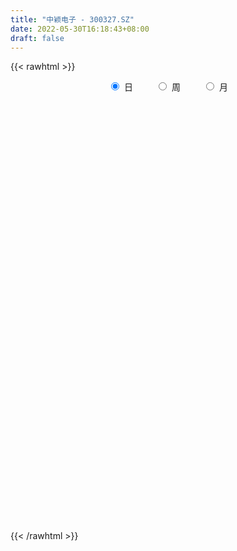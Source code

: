 ```yaml
---
title: "中颖电子 - 300327.SZ"
date: 2022-05-30T16:18:43+08:00
draft: false
---
```

{{< rawhtml >}}
    <div style="text-align: center">
        <label style="padding: 1rem;"><input style="margin-right: .5rem" type="radio" name="period" value="D" checked onclick="period_change(this)">日</label>
        <label style="padding: 1rem;"><input style="margin-right: .5rem" type="radio" name="period" value="W" onclick="period_change(this)">周</label>
        <label style="padding: 1rem;"><input style="margin-right: .5rem" type="radio" name="period" value="M" onclick="period_change(this)">月</label>
    </div>
    <div id="chart" style="height: 700px;"></div> 
    <script type="text/javascript">
        const D_v = [88889.67,63435.64,49118.46,47622.9,46997.55,54083.63,141661.82,88697.34,71105.32,67806.48,57604.75,43090.18,83612.94,64020.87,54733.63,49977.39,44870.2,64998.93,68666.01,76469.07,118903.01,87121.47,97756.0,81785.86,129335.81,78183.05,78241.02,91869.38,86402.18,172240.49,158235.69,125622.23,132207.89,154106.94,214512.96,180558.5,136496.19,145194.41,173355.98,117747.78,90523.28,105234.05,105241.32,135958.5,165675.54,184804.39,131048.22,143973.0,196671.74,134222.83,143452.91,123224.88,153946.26,141209.64,119912.58,97261.52,86068.03,111534.45,103583.61,113315.11,93939.66,77638.91,93670.31,94904.93,96125.17,70245.07,196922.13,127331.5,122928.19,81282.66,85699.67,64454.99,75803.7,60685.18,63800.88,44902.74,63993.05,55212.23,37849.35,40129.03,49134.01,181776.21,188841.69,128027.41,115749.54,128442.35,76342.49,54795.65,84570.17,63034.79,82339.67,77728.07,63060.74,69611.75,56343.7,49825.55,60239.41,134837.65,79196.85,85844.06,58631.35,50890.91,42399.75,40867.51,101254.48,87819.39,71773.93,56091.89,42889.92,77845.1,64573.26,82099.97,84880.11,80721.25,74976.59,76278.63,97929.71,83033.77,104401.91,71248.66,57657.08,61994.44,66581.94,51569.8,47499.75,102052.51,63430.63,96805.06,115925.14,98585.77,56917.09,53306.77,74473.56,72482.4,55038.93,44070.62,92262.93,63468.32,43196.19,57070.47,35521.72,33554.9,47988.3,31819.32,38421.01,33669.88,32486.24,41136.38,26731.81,27761.49,26060.38,29099.0,22875.1,33167.18,21594.67,31540.26,98110.31,38109.6,50746.32,39915.44,34036.41,44555.9,32908.71,34084.05,31207.33,43012.39,26676.56,45849.36,44468.03,32198.56,30979.83,24235.24,48016.82,40473.3,35338.69,47525.08,30511.6,34832.56,42167.94,34374.39,39827.17,19868.72,45309.34,22919.92,23516.87,33674.67,70069.86,61778.53,46309.84,30475.33,35476.51,32586.65,30532.95,47650.36,50468.98,121936.78,141234.68,114737.92,78499.41,48819.56,80629.23,125930.15,115091.05,57967.1,53916.76,44698.61,41079.13,48917.55,56489.47,45703.5,97334.79,71036.4,54495.15,46815.82,45532.75,42653.21,59739.87,38544.47,40143.23,54835.17,36387.03,23566.59,35696.79,32983.33,96869.69,68919.82,59177.07,61002.51,48889.82,75296.76,53553.66,51864.19,52926.44,39606.72,25658.88,61447.92,78462.74,48493.19,45771.5,36904.82,39156.61,28532.64,38304.17,39468.13,31706.75,48058.87,91803.19,70584.76,48154.8,28152.1]
const D_histogram = [0.0,-0.0299815385,-0.037330977,-0.0784559242,-0.0986385016,-0.088840476,0.2179124252,0.4624407375,0.6218099528,0.6632503848,0.6092287185,0.5642654967,0.6834571714,0.7143838452,0.6550272766,0.5971993283,0.5126053722,0.4531236747,0.4195401572,0.2726904978,0.4505293003,0.5591854368,0.6336610382,0.6548355638,0.7610807549,0.738067172,0.6889099591,0.6918348151,0.7002996424,1.3444041311,1.1871814392,0.8538073304,0.7351535806,0.4287272528,0.1471132767,0.0405105939,-0.3062391961,-0.635300029,-1.110074452,-1.3309488204,-1.3895586321,-1.4104240849,-1.3133407557,-0.9414851431,-0.5947208493,-0.1350015025,0.2638724793,0.4595089693,0.472423047,0.188452543,0.32253243,0.1218373601,-0.2580234393,-0.7245754155,-0.9206881958,-1.1097763355,-1.1722534673,-1.147511785,-1.1344313519,-0.9238198923,-0.7234174614,-0.7475924012,-0.6293973374,-0.7573044687,-0.8427704267,-0.7771712903,-0.1967202062,0.3024787547,0.7251685674,0.9197397477,0.9992397009,0.92805629,0.7059697156,0.4478344837,0.1955702376,-0.0683155958,-0.3650635302,-0.4439352519,-0.517669781,-0.5773956674,-0.5977290346,0.2265605936,0.3884367784,0.42697328,0.352024367,-0.0302446334,-0.3355007392,-0.483822515,-0.5657461961,-0.623443172,-0.6634243244,-0.728260537,-0.7946822726,-0.6391863708,-0.5382770652,-0.5037243428,-0.5643945235,-0.1691022874,0.0787416193,0.3569275384,0.4211165338,0.4623616718,0.4324032528,0.3775460582,0.3193088206,0.2127767358,0.1933930915,0.0288202777,-0.128848074,-0.2168322153,-0.1724320254,-0.1599476903,-0.1990281462,-0.052222423,0.0899209414,0.0906594807,0.2960841219,0.4811505343,0.7454051157,0.8956847362,0.9537587038,0.9003203876,0.7075382147,0.4461221754,0.3394460415,0.6115450164,0.6784550079,0.8918621954,1.184509272,1.0805650723,0.9990654322,0.8391787384,0.7438430997,0.4599727983,0.253645544,-0.0355165382,-0.5215409184,-0.7245727751,-0.8477020689,-0.8651381875,-0.8491799082,-0.7352487538,-0.8226683167,-0.8562488572,-0.954480492,-1.0903764978,-1.0839174436,-0.8942036869,-0.7704823395,-0.6513718665,-0.6630788511,-0.5817088245,-0.4985464872,-0.3428173165,-0.2293971473,-0.2379011768,-0.5413696754,-0.6252007581,-0.7187102341,-0.7932388096,-0.8418593653,-0.7453292942,-0.6983911089,-0.5162026803,-0.3003739424,-0.0849385993,-0.0231631032,-0.0985366241,-0.205280748,-0.1514015563,-0.2150298472,-0.1876634423,-0.2982758921,-0.373382525,-0.360819791,-0.3863175634,-0.2866731658,-0.2012305944,-0.2403907598,-0.1648721287,-0.0478615029,0.0629654548,0.2277810297,0.2781540529,0.2445876226,0.1940732504,0.4931590453,0.6824964952,0.7685905201,0.8130647273,0.7915299971,0.6532803061,0.4872012098,0.4261466867,0.2378667847,0.4137705676,0.6654600047,0.7023271919,0.7292880743,0.5555113563,0.4009677164,0.6453816434,0.7267105083,0.7739295918,0.7629830724,0.7329214441,0.5657016189,0.323819344,0.1779081217,0.1670398383,-0.1119088123,-0.0889870885,-0.1784388338,-0.1755985564,-0.2895204934,-0.3149179493,-0.226621293,-0.3289988725,-0.2990727064,-0.4966239172,-0.5693568416,-0.6168196968,-0.4709657785,-0.4313262457,-0.1019758046,0.0760297144,0.1305252386,0.0533987208,-0.0231706466,0.0310348746,-0.0769354845,0.0900614195,0.336203639,0.4134284499,0.4659424086,0.4532045205,0.433026197,0.4299531853,0.4680532489,0.3687134061,0.3452257083,0.252300589,0.1897109368,0.1834451695,0.1479366349,0.0311676984,0.1834994054,0.3027269488,0.24110297,0.2379224782]
const D_fast = [0.0,-0.0374769231,-0.0541591059,-0.1148980342,-0.1597402369,-0.1721523303,0.1890786772,0.5492171739,0.8640388773,1.0712919056,1.1695774189,1.2656805712,1.5557365388,1.7652591739,1.8696594245,1.9611313083,2.0046886952,2.0584879164,2.1297894382,2.0511124033,2.3415835308,2.5900360265,2.8229268874,3.007810304,3.3043256838,3.4658288939,3.5888991708,3.7647827305,3.9483224684,4.9285279899,5.0681006579,4.9481783817,5.013313027,4.8140685124,4.5692328555,4.4727578211,4.0494482321,3.5615623919,2.809269356,2.2556577824,1.8496583128,1.4761868387,1.2449349791,1.3814193058,1.5795033874,2.0054723585,2.4703144601,2.7808281925,2.9118480319,2.6749906636,2.8897036581,2.7194679283,2.275101269,1.6274054389,1.2011206097,0.7345883862,0.3790478876,0.1169116235,-0.1536157813,-0.1739592947,-0.1544112292,-0.3654842693,-0.4046385398,-0.7218717883,-1.018030353,-1.1467240392,-0.6154530066,-0.040634357,0.5633475976,0.9878537147,1.3171635932,1.4779942548,1.4324001093,1.2862234983,1.0828518116,0.8018870792,0.4138732623,0.2240177275,0.0208657533,-0.1832090499,-0.3529746758,0.5279551007,0.7869404801,0.9322203018,0.9452774806,0.5554473217,0.1663160312,-0.1029613734,-0.3263216035,-0.5398793724,-0.7457166059,-0.9926179528,-1.2577102565,-1.2620109474,-1.2956709081,-1.3870492715,-1.588818083,-1.2358014187,-0.9682721072,-0.6008543035,-0.4313861746,-0.2745506187,-0.1964082245,-0.1568789045,-0.135288937,-0.1886268378,-0.1596622092,-0.3170299537,-0.5069103238,-0.6491025189,-0.6478103354,-0.6753129228,-0.7641504153,-0.6304002978,-0.4657766981,-0.4423732887,-0.162927617,0.1424264291,0.5930322893,0.9672330939,1.2637467375,1.4353885182,1.4194908989,1.2696054035,1.2477907799,1.672776009,1.9092997525,2.3456724888,2.9344468834,3.1006439518,3.2689106698,3.3188186605,3.4094437968,3.240566695,3.0976508267,2.7996096099,2.1832000001,1.7990249496,1.4639701386,1.2302494731,1.0339127754,0.9640317413,0.6709450993,0.4233023444,0.0864505867,-0.3220395436,-0.5865598503,-0.6203970153,-0.6892962527,-0.7330287464,-0.9105054438,-0.9745626232,-1.0160369078,-0.9460120662,-0.8899411839,-0.9579205076,-1.3967314249,-1.6368626972,-1.9100497317,-2.1828880096,-2.4419734067,-2.5317756591,-2.659435251,-2.6062974925,-2.4655622402,-2.2713615469,-2.2153768266,-2.3153845035,-2.4734488145,-2.4574200118,-2.5748057645,-2.5943552202,-2.7795366431,-2.9479889072,-3.0256311209,-3.1477082842,-3.119732178,-3.0845972552,-3.1838551105,-3.1495545116,-3.0445092616,-2.9179409402,-2.6961801079,-2.5762685714,-2.5486880961,-2.5506841557,-2.1283085994,-1.7683470257,-1.4901053709,-1.2423649817,-1.0660172127,-1.0409468271,-1.085225621,-1.0397434724,-1.1685566782,-0.8892102534,-0.4711558151,-0.25870683,-0.049423929,-0.084322808,-0.1386245188,0.2671348192,0.530141311,0.7708427926,0.9506420412,1.1038107739,1.0780163535,0.9170889146,0.8156547227,0.8465463989,0.5396205452,0.5402954969,0.4062340432,0.3651746815,0.1788726211,0.0747456779,0.1063870109,-0.0782402867,-0.1230822972,-0.4447894873,-0.6598616221,-0.8615294015,-0.8334169278,-0.9016089564,-0.5977524665,-0.4007395189,-0.3136126851,-0.3773895226,-0.4597515518,-0.3977873119,-0.524991542,-0.3354792831,-0.005286154,0.1752957694,0.3442953303,0.4448585723,0.532936798,0.6373520826,0.7924654585,0.7853039672,0.8481226965,0.8182727244,0.8031108064,0.8427063315,0.8441819557,0.7352049438,0.933411502,1.1283207827,1.1269725464,1.1832726741]
const D_slow = [0.0,-0.0074953846,-0.0168281289,-0.0364421099,-0.0611017353,-0.0833118543,-0.028833748,0.0867764364,0.2422289245,0.4080415208,0.5603487004,0.7014150746,0.8722793674,1.0508753287,1.2146321479,1.3639319799,1.492083323,1.6053642417,1.710249281,1.7784219054,1.8910542305,2.0308505897,2.1892658492,2.3529747402,2.5432449289,2.7277617219,2.8999892117,3.0729479154,3.248022826,3.5841238588,3.8809192186,4.0943710512,4.2781594464,4.3853412596,4.4221195788,4.4322472272,4.3556874282,4.196862421,3.919343808,3.5866066029,3.2392169448,2.8866109236,2.5582757347,2.3229044489,2.1742242366,2.140473861,2.2064419808,2.3213192231,2.4394249849,2.4865381206,2.5671712281,2.5976305682,2.5331247083,2.3519808545,2.1218088055,1.8443647216,1.5513013548,1.2644234086,0.9808155706,0.7498605975,0.5690062322,0.3821081319,0.2247587975,0.0354326804,-0.1752599263,-0.3695527489,-0.4187328004,-0.3431131117,-0.1618209699,0.068113967,0.3179238923,0.5499379648,0.7264303937,0.8383890146,0.887281574,0.870202675,0.7789367925,0.6679529795,0.5385355343,0.3941866174,0.2447543588,0.3013945072,0.3985037017,0.5052470218,0.5932531135,0.5856919552,0.5018167704,0.3808611416,0.2394245926,0.0835637996,-0.0822922815,-0.2643574158,-0.4630279839,-0.6228245766,-0.7573938429,-0.8833249286,-1.0244235595,-1.0666991313,-1.0470137265,-0.9577818419,-0.8525027084,-0.7369122905,-0.6288114773,-0.5344249627,-0.4545977576,-0.4014035736,-0.3530553007,-0.3458502313,-0.3780622498,-0.4322703036,-0.47537831,-0.5153652326,-0.5651222691,-0.5781778748,-0.5556976395,-0.5330327693,-0.4590117389,-0.3387241053,-0.1523728264,0.0715483577,0.3099880337,0.5350681306,0.7119526842,0.8234832281,0.9083447385,1.0612309926,1.2308447445,1.4538102934,1.7499376114,2.0200788795,2.2698452375,2.4796399221,2.6656006971,2.7805938966,2.8440052827,2.8351261481,2.7047409185,2.5235977247,2.3116722075,2.0953876606,1.8830926836,1.6992804951,1.493613416,1.2795512016,1.0409310787,0.7683369542,0.4973575933,0.2738066716,0.0811860867,-0.0816568799,-0.2474265927,-0.3928537988,-0.5174904206,-0.6031947497,-0.6605440365,-0.7200193307,-0.8553617496,-1.0116619391,-1.1913394976,-1.3896492,-1.6001140414,-1.7864463649,-1.9610441421,-2.0900948122,-2.1651882978,-2.1864229476,-2.1922137234,-2.2168478794,-2.2681680665,-2.3060184555,-2.3597759173,-2.4066917779,-2.4812607509,-2.5746063822,-2.6648113299,-2.7613907208,-2.8330590122,-2.8833666608,-2.9434643508,-2.9846823829,-2.9966477587,-2.980906395,-2.9239611376,-2.8544226243,-2.7932757187,-2.7447574061,-2.6214676447,-2.4508435209,-2.2586958909,-2.0554297091,-1.8575472098,-1.6942271333,-1.5724268308,-1.4658901591,-1.406423463,-1.3029808211,-1.1366158199,-0.9610340219,-0.7787120033,-0.6398341642,-0.5395922352,-0.3782468243,-0.1965691972,-0.0030867993,0.1876589688,0.3708893298,0.5123147346,0.5932695706,0.637746601,0.6795065606,0.6515293575,0.6292825854,0.584672877,0.5407732379,0.4683931145,0.3896636272,0.3330083039,0.2507585858,0.1759904092,0.0518344299,-0.0905047805,-0.2447097047,-0.3624511493,-0.4702827108,-0.4957766619,-0.4767692333,-0.4441379237,-0.4307882434,-0.4365809051,-0.4288221865,-0.4480560576,-0.4255407027,-0.341489793,-0.2381326805,-0.1216470783,-0.0083459482,0.0999106011,0.2073988974,0.3244122096,0.4165905611,0.5028969882,0.5659721354,0.6133998696,0.659261162,0.6962453207,0.7040372454,0.7499120967,0.8255938339,0.8858695764,0.9453501959]
const D_data = [['2021-05-19', 42.7326, 47.024, 42.6242, 47.5028],['2021-05-20', 46.7981, 46.5542, 45.7591, 47.1956],['2021-05-21', 46.5813, 46.7078, 46.0573, 47.3221],['2021-05-24', 46.6807, 46.1025, 44.7202, 46.6807],['2021-05-25', 46.2922, 46.1205, 45.4429, 46.8975],['2021-05-26', 45.985, 46.3825, 45.714, 47.6564],['2021-05-27', 46.3735, 51.0081, 46.0302, 51.9296],['2021-05-28', 51.4598, 52.0019, 50.2131, 52.9144],['2021-05-31', 53.3029, 52.4898, 51.496, 54.0708],['2021-06-01', 51.9477, 52.1193, 51.496, 53.6191],['2021-06-02', 52.4717, 51.4689, 50.9358, 52.6975],['2021-06-03', 51.6767, 51.8754, 51.0443, 52.8331],['2021-06-04', 52.3813, 54.7484, 52.1284, 54.9832],['2021-06-07', 55.5524, 54.7484, 53.5739, 56.4468],['2021-06-08', 54.4231, 54.2515, 53.3661, 54.9832],['2021-06-09', 53.9262, 54.6399, 53.6823, 55.3717],['2021-06-10', 54.2244, 54.5677, 53.9804, 55.2001],['2021-06-11', 54.92, 55.1007, 54.0979, 56.4197],['2021-06-15', 56.0945, 55.7602, 55.182, 57.6394],['2021-06-16', 56.0222, 54.3779, 53.5739, 57.3683],['2021-06-17', 54.92, 59.0849, 54.7303, 60.8917],['2021-06-18', 59.5727, 59.6811, 57.82, 60.0335],['2021-06-21', 58.9493, 60.5304, 58.0911, 61.5241],['2021-06-22', 60.5304, 60.964, 58.4886, 62.4908],['2021-06-23', 60.7833, 63.2949, 60.6207, 66.4027],['2021-06-24', 62.7167, 62.8793, 61.5241, 64.4151],['2021-06-25', 62.536, 63.331, 60.431, 63.6472],['2021-06-28', 63.3491, 64.8398, 63.3491, 67.5681],['2021-06-29', 64.3067, 65.951, 62.4095, 65.951],['2021-06-30', 69.8177, 77.0, 67.7217, 78.5991],['2021-07-01', 75.3648, 69.8267, 69.2937, 76.3315],['2021-07-02', 68.851, 67.6766, 67.0622, 70.7392],['2021-07-05', 69.4744, 70.3778, 67.7308, 70.6308],['2021-07-06', 70.3778, 67.9566, 65.7613, 74.1361],['2021-07-07', 62.8793, 67.532, 59.6269, 68.1283],['2021-07-08', 67.0, 69.38, 64.18, 69.77],['2021-07-09', 67.4, 65.66, 64.86, 67.93],['2021-07-12', 65.56, 64.28, 62.77, 66.34],['2021-07-13', 63.99, 60.15, 59.66, 64.17],['2021-07-14', 60.33, 61.0, 59.73, 62.64],['2021-07-15', 61.0, 61.67, 60.24, 62.33],['2021-07-16', 61.8, 61.24, 60.23, 62.79],['2021-07-19', 60.3, 62.22, 60.05, 64.39],['2021-07-20', 62.0, 66.38, 61.38, 66.48],['2021-07-21', 66.45, 67.72, 65.0, 69.69],['2021-07-22', 67.2, 71.34, 66.7, 75.04],['2021-07-23', 71.3, 73.27, 69.82, 74.44],['2021-07-26', 72.91, 72.95, 68.73, 75.97],['2021-07-27', 72.8, 71.94, 70.0, 77.87],['2021-07-28', 70.03, 68.1, 63.2, 71.2],['2021-07-29', 70.05, 73.5, 69.0, 75.09],['2021-07-30', 72.99, 69.67, 68.6, 73.39],['2021-08-02', 68.0, 66.16, 65.0, 71.25],['2021-08-03', 66.22, 62.73, 62.29, 67.23],['2021-08-04', 63.17, 63.98, 63.01, 64.65],['2021-08-05', 63.98, 62.49, 61.8, 64.0],['2021-08-06', 63.63, 62.72, 62.06, 64.08],['2021-08-09', 61.63, 62.98, 59.62, 63.82],['2021-08-10', 63.0, 62.18, 60.81, 63.61],['2021-08-11', 62.37, 64.56, 61.3, 64.58],['2021-08-12', 64.7, 64.98, 63.67, 66.56],['2021-08-13', 64.11, 62.12, 62.0, 64.6],['2021-08-16', 61.0, 63.65, 59.83, 65.0],['2021-08-17', 63.2, 60.0, 59.66, 63.8],['2021-08-18', 60.88, 59.3, 57.88, 61.28],['2021-08-19', 58.99, 60.45, 58.7, 61.2],['2021-08-20', 60.45, 68.21, 60.11, 68.73],['2021-08-23', 69.36, 70.11, 67.6, 71.19],['2021-08-24', 69.62, 72.03, 68.54, 73.5],['2021-08-25', 71.56, 71.5, 70.39, 73.73],['2021-08-26', 71.45, 71.6, 71.04, 74.96],['2021-08-27', 70.87, 70.57, 69.9, 73.6],['2021-08-30', 70.18, 68.63, 68.3, 73.33],['2021-08-31', 68.99, 67.45, 66.69, 69.49],['2021-09-01', 67.5, 66.52, 64.44, 67.73],['2021-09-02', 66.29, 65.15, 64.46, 66.53],['2021-09-03', 64.33, 63.16, 62.41, 65.28],['2021-09-06', 64.11, 64.65, 61.68, 64.85],['2021-09-07', 64.05, 64.0, 63.05, 64.87],['2021-09-08', 63.77, 63.44, 62.9, 65.0],['2021-09-09', 63.65, 63.29, 61.6, 64.21],['2021-09-10', 63.25, 75.95, 62.9, 75.95],['2021-09-13', 75.8, 70.62, 68.44, 75.8],['2021-09-14', 69.5, 70.01, 68.62, 72.88],['2021-09-15', 70.03, 68.88, 68.5, 73.73],['2021-09-16', 68.35, 64.0, 64.0, 68.89],['2021-09-17', 64.01, 63.03, 61.68, 65.53],['2021-09-22', 61.61, 63.5, 61.31, 64.23],['2021-09-23', 63.76, 63.33, 62.2, 65.9],['2021-09-24', 62.8, 62.8, 62.2, 64.59],['2021-09-27', 64.0, 62.24, 61.93, 65.79],['2021-09-28', 62.69, 61.06, 60.6, 64.43],['2021-09-29', 59.72, 60.02, 59.0, 61.08],['2021-09-30', 60.04, 62.39, 60.03, 63.69],['2021-10-08', 64.0, 61.83, 61.61, 64.83],['2021-10-11', 61.88, 60.83, 60.22, 63.18],['2021-10-12', 60.66, 59.0, 57.98, 61.27],['2021-10-13', 62.0, 65.18, 61.09, 66.64],['2021-10-14', 65.3, 64.89, 64.18, 66.66],['2021-10-15', 64.95, 66.73, 64.19, 68.5],['2021-10-18', 65.61, 65.16, 64.4, 66.44],['2021-10-19', 65.16, 65.4, 63.57, 65.84],['2021-10-20', 65.66, 64.8, 64.4, 66.08],['2021-10-21', 64.8, 64.5, 63.71, 64.96],['2021-10-22', 65.9, 64.36, 64.35, 68.38],['2021-10-25', 64.85, 63.46, 60.88, 64.97],['2021-10-26', 63.48, 64.32, 63.25, 66.64],['2021-10-27', 64.06, 62.04, 61.9, 64.11],['2021-10-28', 62.06, 61.16, 61.02, 63.7],['2021-10-29', 61.14, 61.17, 60.43, 62.78],['2021-11-01', 61.12, 62.49, 60.81, 63.1],['2021-11-02', 62.3, 62.04, 61.61, 64.29],['2021-11-03', 62.33, 61.1, 60.8, 64.9],['2021-11-04', 61.1, 63.54, 61.02, 64.15],['2021-11-05', 64.66, 64.2, 63.0, 64.9],['2021-11-08', 64.53, 62.81, 61.43, 64.77],['2021-11-09', 62.61, 66.02, 61.7, 66.29],['2021-11-10', 65.77, 67.08, 65.11, 67.77],['2021-11-11', 67.45, 69.75, 66.31, 71.88],['2021-11-12', 69.59, 70.1, 68.3, 70.35],['2021-11-15', 70.54, 70.28, 69.0, 71.3],['2021-11-16', 69.5, 69.7, 69.5, 72.08],['2021-11-17', 69.69, 68.02, 67.0, 69.79],['2021-11-18', 67.96, 66.5, 65.78, 67.99],['2021-11-19', 67.2, 67.88, 66.01, 67.99],['2021-11-22', 67.92, 73.6, 67.92, 73.84],['2021-11-23', 73.5, 72.63, 72.33, 74.4],['2021-11-24', 72.78, 76.05, 72.1, 78.77],['2021-11-25', 75.88, 79.48, 75.4, 82.28],['2021-11-26', 78.97, 76.2, 74.68, 78.97],['2021-11-29', 74.49, 77.12, 74.08, 77.36],['2021-11-30', 77.12, 76.56, 75.88, 78.74],['2021-12-01', 76.58, 77.68, 76.06, 80.58],['2021-12-02', 76.0, 75.16, 74.02, 77.6],['2021-12-03', 75.2, 75.49, 73.97, 76.5],['2021-12-06', 75.03, 73.6, 73.08, 77.22],['2021-12-07', 73.61, 69.2, 68.57, 74.36],['2021-12-08', 70.29, 70.75, 69.33, 71.34],['2021-12-09', 70.1, 70.58, 69.68, 71.6],['2021-12-10', 70.25, 71.15, 69.53, 72.39],['2021-12-13', 71.59, 71.16, 69.92, 71.85],['2021-12-14', 70.57, 72.36, 70.4, 72.77],['2021-12-15', 71.55, 69.51, 69.5, 72.47],['2021-12-16', 70.0, 69.38, 69.09, 70.95],['2021-12-17', 68.94, 67.65, 67.38, 69.56],['2021-12-20', 68.48, 65.85, 65.5, 68.48],['2021-12-21', 66.18, 66.5, 64.79, 66.66],['2021-12-22', 66.99, 68.59, 66.1, 69.0],['2021-12-23', 68.29, 67.97, 66.8, 68.59],['2021-12-24', 69.03, 68.0, 67.03, 69.28],['2021-12-27', 67.82, 66.1, 65.98, 68.16],['2021-12-28', 66.16, 66.91, 65.58, 67.6],['2021-12-29', 66.67, 66.88, 66.0, 67.36],['2021-12-30', 66.9, 68.02, 66.36, 68.95],['2021-12-31', 68.2, 67.9, 67.31, 68.5],['2022-01-04', 67.99, 66.37, 66.1, 68.6],['2022-01-05', 66.0, 61.4, 60.46, 66.47],['2022-01-06', 61.45, 62.5, 61.0, 62.86],['2022-01-07', 62.0, 61.2, 60.28, 63.9],['2022-01-10', 61.06, 60.19, 59.54, 61.9],['2022-01-11', 60.18, 59.31, 59.2, 60.62],['2022-01-12', 60.51, 60.38, 58.68, 60.87],['2022-01-13', 60.3, 59.3, 59.03, 60.5],['2022-01-14', 59.1, 60.84, 59.1, 61.33],['2022-01-17', 61.1, 61.71, 60.37, 61.97],['2022-01-18', 61.48, 62.41, 60.4, 63.53],['2022-01-19', 61.6, 60.88, 60.37, 61.84],['2022-01-20', 60.43, 58.76, 58.67, 61.24],['2022-01-21', 58.01, 57.43, 57.2, 59.77],['2022-01-24', 57.43, 58.83, 57.02, 59.28],['2022-01-25', 58.9, 56.85, 56.61, 59.48],['2022-01-26', 57.56, 57.39, 56.56, 58.5],['2022-01-27', 57.41, 54.89, 54.71, 58.07],['2022-01-28', 54.9, 54.2, 53.88, 56.1],['2022-02-07', 54.7, 54.46, 53.92, 55.22],['2022-02-08', 54.24, 53.26, 52.54, 54.24],['2022-02-09', 53.49, 54.36, 52.65, 54.6],['2022-02-10', 54.47, 54.08, 53.84, 55.64],['2022-02-11', 53.5, 52.05, 51.71, 54.11],['2022-02-14', 52.05, 53.0, 50.47, 53.35],['2022-02-15', 52.8, 53.53, 52.2, 53.84],['2022-02-16', 53.57, 53.65, 53.03, 54.08],['2022-02-17', 54.45, 54.77, 53.39, 55.75],['2022-02-18', 54.5, 53.71, 53.46, 54.96],['2022-02-21', 53.55, 52.51, 52.23, 53.95],['2022-02-22', 52.0, 51.85, 50.6, 52.78],['2022-02-23', 52.12, 56.8, 52.12, 57.59],['2022-02-24', 56.32, 56.86, 55.3, 57.48],['2022-02-25', 58.0, 56.56, 56.38, 58.87],['2022-02-28', 56.58, 56.72, 56.13, 57.44],['2022-03-01', 56.86, 56.32, 55.79, 57.5],['2022-03-02', 56.24, 54.75, 54.61, 56.24],['2022-03-03', 55.51, 53.8, 53.57, 55.75],['2022-03-04', 53.5, 54.65, 53.21, 56.5],['2022-03-07', 54.01, 52.44, 51.83, 54.43],['2022-03-08', 53.02, 57.04, 52.81, 59.49],['2022-03-09', 58.11, 59.41, 57.05, 61.19],['2022-03-10', 61.0, 57.9, 57.81, 61.68],['2022-03-11', 56.31, 58.4, 56.28, 58.83],['2022-03-14', 57.0, 55.9, 55.73, 57.64],['2022-03-15', 55.0, 55.55, 53.6, 57.82],['2022-03-16', 56.87, 61.15, 56.55, 61.31],['2022-03-17', 62.26, 60.5, 60.39, 63.25],['2022-03-18', 60.98, 61.01, 60.2, 62.32],['2022-03-21', 61.03, 61.01, 59.66, 61.5],['2022-03-22', 60.9, 61.3, 60.35, 62.41],['2022-03-23', 61.31, 59.63, 59.42, 61.4],['2022-03-24', 59.88, 58.02, 57.09, 59.88],['2022-03-25', 58.79, 58.46, 58.45, 60.73],['2022-03-28', 57.89, 59.96, 57.39, 60.26],['2022-03-29', 61.22, 55.93, 55.0, 62.16],['2022-03-30', 56.1, 59.03, 56.1, 59.77],['2022-03-31', 58.52, 57.42, 56.86, 60.06],['2022-04-01', 57.81, 58.28, 56.58, 59.37],['2022-04-06', 58.06, 56.4, 55.2, 58.23],['2022-04-07', 55.73, 56.95, 55.09, 57.49],['2022-04-08', 57.01, 58.38, 54.2, 58.93],['2022-04-11', 57.8, 55.77, 55.05, 57.94],['2022-04-12', 55.36, 57.01, 54.3, 57.59],['2022-04-13', 56.6, 53.4, 52.8, 56.7],['2022-04-14', 53.65, 53.8, 52.59, 55.51],['2022-04-15', 53.0, 53.29, 52.28, 54.2],['2022-04-18', 53.3, 55.5, 53.0, 55.6],['2022-04-19', 55.16, 54.25, 53.65, 55.7],['2022-04-20', 55.0, 58.6, 55.0, 59.89],['2022-04-21', 58.07, 58.0, 57.78, 60.19],['2022-04-22', 57.42, 57.1, 56.78, 59.49],['2022-04-25', 55.0, 55.4, 54.32, 58.0],['2022-04-26', 55.92, 54.94, 53.79, 57.07],['2022-04-27', 53.88, 56.46, 52.3, 56.88],['2022-04-28', 55.61, 54.2, 53.55, 56.0],['2022-04-29', 54.55, 57.75, 54.0, 58.19],['2022-05-05', 57.9, 59.98, 57.51, 60.59],['2022-05-06', 58.16, 59.0, 57.78, 60.66],['2022-05-09', 58.8, 59.37, 58.24, 59.98],['2022-05-10', 59.88, 59.02, 58.36, 62.36],['2022-05-11', 59.24, 59.2, 58.7, 61.56],['2022-05-12', 58.52, 59.72, 57.2, 60.25],['2022-05-13', 60.04, 60.73, 59.0, 61.2],['2022-05-16', 61.01, 59.23, 58.9, 61.48],['2022-05-17', 59.0, 60.2, 58.8, 61.47],['2022-05-18', 60.39, 59.33, 59.12, 60.42],['2022-05-19', 58.61, 59.55, 58.2, 59.66],['2022-05-20', 59.5, 60.31, 58.73, 60.35],['2022-05-23', 60.39, 60.06, 59.2, 60.86],['2022-05-24', 60.21, 58.8, 58.67, 61.6],['2022-05-25', 58.6, 62.46, 58.59, 64.26],['2022-05-26', 61.88, 63.09, 60.67, 64.69],['2022-05-27', 63.09, 61.32, 60.82, 63.47],['2022-05-30', 61.8, 62.2, 61.0, 62.41]]
const W_v = [266757.45,243641.93,212350.56,170390.12,299115.12,168719.66,326965.36,385961.44,199465.99,688465.3,375959.84,286976.67,219242.71,196698.68,368390.71,543114.45,488587.97,381804.76,327768.95,322949.43,273188.06,287673.78,223947.4,199995.35,240120.94,155994.44,161514.62,153926.66,133343.71,66685.78,43649.41,214135.47,236225.63,201087.09,156091.88,320073.8,361033.89,270593.47,574731.89,441511.72,185587.95,242374.91,184596.62,203827.35,141575.09,113182.94,130004.48,146178.22,156053.2,221376.0,225223.64,155874.5,204317.56,151531.48,172562.58,129126.83,106457.09,143150.16,196134.43,83959.9,116754.43,68819.99,124658.78,114870.08,123213.74,143033.43,109216.9,211087.96,172040.18,220350.36,115426.86,97897.34,66134.52,64731.09,39917.97,83543.7,82134.69,173482.71,137088.86,435922.01,330347.15,318384.84,553210.37,406137.63,253523.99,252184.46,286327.49,207372.71,133303.13,141980.07,37765.73,173218.16,139549.22,231644.84,176193.39,98667.61,122315.35,346806.14,216908.33,227098.53,288611.78,353501.76,374447.45,198281.35,221227.74,261779.93,307156.04,371867.24,534048.5000000001,366816.11,331471.97,357853.13,36099.18,150453.6,324934.47,310315.96,344659.29,294119.61,331996.62,300139.21,259451.84,322694.42,485712.85,532688.78,388839.46,558191.76,526153.5,678855.3200000001,588456.9,541580.0800000001,713082.7799999999,732520.21,756506.21,493848.28,451570.85,411602.41,393154.68,506257.9299999999,328321.54,339920.32,326049.64,346109.35,276653.03,338035.41,403270.1200000001,244495.68,341500.23,369758.68,386890.3700000001,268021.97,435536.17,816499.38,707540.67,370243.42,1039377.6200000001,887940.2800000001,580312.04,509611.27,836422.9,442628.0800000001,412637.64,358112.42,475573.2,194507.84,79798.16,457431.02,285607.79,306442.54,401421.0,750188.3,331137.58,377416.41,590910.78,471726.3,259688.93,346479.63,320889.52,395513.16,501793.21,556831.2400000001,495749.97,702673.0900000001,366987.78,251759.17,562641.67,421725.8699999999,406198.02,242069.3,261622.49,424187.13,244412.77,380719.4,317185.25,289717.4,137588.9,295224.66,304534.1900000001,379063.24,323219.67,278601.02,351159.5600000001,465301.74,634369.97,817882.48,632055.5000000001,722727.97,741545.36,598398.03,500011.74,551867.61,481697.01,309185.55,364100.83,637403.48,202400.61,292740.23,56343.7,409943.52,294044.0,336420.23,387251.1800000001,432892.6800000001,285303.01,476799.11,312218.75,300068.53,187305.25,161785.8,132796.33,218506.49,185500.51,191213.67,175903.75,190375.87,162299.54,235349.77,176721.8,506877.77,428437.09,245101.52,315385.66,147925.83,193476.49,293646.7,290606.94,92533.16,259834.23,182366.37,290308.37,28152.1]
const W_histogram = [0.0,0.0433385755,0.0142887349,0.0355779102,0.1210001917,0.1561781236,0.2721910031,0.3019796624,0.2931905908,0.390617091,0.4600409829,0.4170001277,0.3060124557,0.2300673577,0.2141450011,0.2901673124,0.1439585199,0.0878622976,-0.043323366,-0.1235492637,-0.1718784538,-0.1573275425,-0.1853405413,-0.1701686644,-0.2733497075,-0.373000128,-0.4355180561,-0.5755551505,-0.7126734127,-0.7122612538,-0.6607155395,-0.5292853994,-0.344821392,-0.2398193498,-0.2501432748,-0.0749716953,0.0533715973,0.1170898272,0.2536921566,0.306703333,0.2881887489,0.2844882103,0.214217841,0.127665072,-0.0101574662,-0.0896550146,-0.1039093246,-0.1703280814,-0.133374219,-0.1062115688,-0.0217267824,0.0287408282,0.0602559165,-0.0239355402,-0.0399819504,-0.0594687316,-0.0633430623,-0.0884698681,-0.1046322164,-0.139942617,-0.1315224934,-0.1253885151,-0.2698523327,-0.3186076003,-0.3424087255,-0.2834469475,-0.2637049429,-0.1396971807,-0.0507084453,0.0016219088,0.0471632601,0.03100754,0.0125103484,-0.0152882211,-0.0206467306,0.0040868601,0.043612401,0.1470228112,0.2168488952,0.3639678827,0.4577212722,0.4802167958,0.5665884973,0.6091411931,0.6266151886,0.5627700738,0.5400602575,0.4364279857,0.3530045775,0.1990179132,0.0716718869,-0.0430832285,-0.1521418165,-0.1966255114,-0.1710705827,-0.2041451042,-0.2140580068,-0.0907089152,-0.0588526368,0.0146730082,0.0680152071,0.1823111758,0.2704710037,0.2899393541,0.2589856699,0.294699768,0.3779396009,0.4459076875,0.563350637,0.5729751222,0.5654581466,0.4133639187,0.2547549533,0.1261788049,-0.0852342727,-0.2596951464,-0.3350532249,-0.37254838,-0.3674533564,-0.378553052,-0.4293931503,-0.3426940928,-0.19217399,-0.0970389604,-0.1013919352,0.0703013788,0.1745510046,0.3563607292,0.5148821182,0.6131195953,0.7197831526,0.941914122,0.692429392,0.5235185699,0.3393235427,0.1839084714,-0.1991917826,-0.2994515298,-0.3437400746,-0.317773446,-0.3285833106,-0.2049155123,-0.0696969141,0.0849645083,0.0319491203,-0.016106081,-0.0092866906,-0.1593325916,-0.2034410951,-0.1264840236,-0.0552233521,0.1235885852,-0.0613083436,-0.2711880656,0.0718433317,0.1753756801,0.2284837365,0.1492388599,0.2860467166,0.2022083608,-0.0644175384,-0.1662738905,-0.2191005093,-0.2419672663,-0.1814579214,-0.2127024889,-0.2468694456,-0.2620646591,-0.1723008208,-0.0983212063,-0.0667216978,0.02906517,0.1893966774,0.0244594773,-0.0855366366,-0.2508365774,-0.4162017426,-0.5154863064,-0.4141810203,-0.2209300518,-0.0430919142,0.016695138,0.4830429974,0.6932130293,0.7123430013,0.7399836312,0.4913546606,0.1224051693,-0.0912967095,0.0798828551,0.2288871128,0.4127381069,0.6309091957,0.7804653142,0.7344062238,0.6033793168,0.7082591675,1.0513189901,1.3607035929,1.4768691989,1.7323006686,1.9983005441,2.2968237562,2.1888272189,1.6733251819,1.9754167843,1.7721516395,1.044965905,0.4303776491,0.3445402967,0.3557883398,-0.1970115022,0.2151988882,-0.4305923715,-0.8948375626,-1.2304043586,-1.4744953728,-1.2966503672,-1.3246660551,-1.5295539113,-1.4341292243,-0.9690514074,-0.8126530836,-0.1834373671,0.13329119,0.005593498,-0.3403737441,-0.5585381507,-0.7126066047,-1.2379968409,-1.5611569184,-1.9317081471,-2.2966483906,-2.5647834035,-2.5091957334,-2.1719569702,-1.974685122,-1.5097744567,-0.9707954066,-0.7407324065,-0.5634161422,-0.4093026363,-0.6080918463,-0.4482896106,-0.272748376,-0.0576321563,0.2017759835,0.337678972,0.4795366857,0.6083010327]
const W_fast = [0.0,0.0541732194,0.0286955625,0.0588792153,0.1745515448,0.2487740075,0.4328346378,0.5381182127,0.6026267889,0.7977075618,0.9821416994,1.0433508762,1.0088663181,0.9904380595,1.0280519531,1.1766160925,1.0663969301,1.0322662822,0.8902497771,0.7791365634,0.6878377599,0.6630567855,0.5887086514,0.5613383622,0.3898198922,0.1969194397,0.0255219976,-0.2584038844,-0.5736904998,-0.7513436544,-0.8649768249,-0.8658680347,-0.7676093752,-0.7225621705,-0.7954219142,-0.6389932585,-0.4973070666,-0.4043163799,-0.2042910114,-0.0746040017,-0.0210713986,0.0463501154,0.0296342063,-0.0250022946,-0.1653641994,-0.2672755015,-0.3075071426,-0.4165079197,-0.4128976121,-0.4122878541,-0.3332347634,-0.2755819456,-0.2290028783,-0.31917822,-0.3452201178,-0.3795740819,-0.3992841782,-0.446528451,-0.4888488534,-0.5591449082,-0.583605408,-0.6088185585,-0.8207454592,-0.9491526269,-1.0585559335,-1.0704558924,-1.1166401235,-1.0275566565,-0.9512450324,-0.8985092011,-0.8411770348,-0.8495808699,-0.8649504743,-0.8965710992,-0.9070912913,-0.8813359856,-0.8309073445,-0.6907412314,-0.5667029237,-0.3285919655,-0.1204082579,0.0221414647,0.2501602904,0.4449982845,0.6191260772,0.6959734809,0.808278729,0.8137534535,0.8185811898,0.7143490038,0.6049209492,0.4793950266,0.3323009845,0.2386609117,0.2214481947,0.1373373972,0.0739099928,0.1745818556,0.1917249749,0.268918872,0.3392648726,0.4991386352,0.6549162141,0.746869403,0.7806621362,0.8900511764,1.0677759095,1.247220918,1.5055015267,1.6583697925,1.7922173535,1.7434641053,1.6485438782,1.5515124311,1.3187907853,1.079406125,0.9202847402,0.7896524901,0.7028841746,0.5971462161,0.4389578301,0.4399833644,0.5424599698,0.6133352592,0.5836343007,0.7729029594,0.9207903363,1.1916902432,1.4789321618,1.7304495377,2.0170588831,2.474668383,2.398291001,2.3602598214,2.2608956799,2.1514577265,1.7185595268,1.5434368971,1.4132133337,1.3597366007,1.2667809085,1.3392198288,1.4570141984,1.6329167479,1.58788864,1.5358069185,1.5403046362,1.3504255873,1.25545681,1.3007928756,1.3582477091,1.5679567927,1.367732778,1.0900560396,1.4510482698,1.5984245383,1.7086535288,1.6667183671,1.875037903,1.8417516373,1.5590213536,1.4155965289,1.3079947827,1.2246362092,1.2397810737,1.155360884,1.0594765658,0.9787651876,1.0254538207,1.0748531336,1.0897722177,1.192825378,1.4005060548,1.241683724,1.1103034509,0.8822943657,0.6128787649,0.3847226245,0.3824826555,0.5205011111,0.6875662702,0.7515271068,1.3386357155,1.7221090048,1.9193247271,2.1319612648,2.0061709594,1.6678227604,1.4312967042,1.6224469825,1.8286730185,2.1157085394,2.491606927,2.8362793741,2.9738218397,2.9936397619,3.2755844045,3.8814739746,4.5310344756,5.0164173813,5.7049240181,6.4704990297,7.3432281809,7.7824384483,7.6852677068,8.4812135052,8.7209862704,8.255042012,7.7480481685,7.7483458903,7.8485410183,7.2464883007,7.7124984131,6.9590590606,6.2711044789,5.6279365932,5.0152217358,4.8689041496,4.509721948,3.9224456139,3.6593379948,3.8821529599,3.8353880128,4.4187443875,4.7687957421,4.6424964246,4.2114357465,3.8536368022,3.521416697,2.6865272506,1.9730779435,1.119599678,0.1804973368,-0.7288335269,-1.3005447902,-1.5062952695,-1.8026947018,-1.7152276507,-1.4189474523,-1.3740675538,-1.337605325,-1.2858174782,-1.6366296498,-1.5888998167,-1.4815456761,-1.2808374955,-0.9709853598,-0.7506626282,-0.4889207431,-0.208081138]
const W_slow = [0.0,0.0108346439,0.0144068276,0.0233013051,0.0535513531,0.092595884,0.1606436347,0.2361385503,0.309436198,0.4070904708,0.5221007165,0.6263507484,0.7028538624,0.7603707018,0.8139069521,0.8864487802,0.9224384101,0.9444039845,0.9335731431,0.9026858271,0.8597162137,0.820384328,0.7740491927,0.7315070266,0.6631695997,0.5699195677,0.4610400537,0.3171512661,0.1389829129,-0.0390824006,-0.2042612854,-0.3365826353,-0.4227879833,-0.4827428207,-0.5452786394,-0.5640215632,-0.5506786639,-0.5214062071,-0.457983168,-0.3813073347,-0.3092601475,-0.2381380949,-0.1845836347,-0.1526673667,-0.1552067332,-0.1776204869,-0.203597818,-0.2461798384,-0.2795233931,-0.3060762853,-0.3115079809,-0.3043227739,-0.2892587947,-0.2952426798,-0.3052381674,-0.3201053503,-0.3359411159,-0.3580585829,-0.384216637,-0.4192022912,-0.4520829146,-0.4834300434,-0.5508931266,-0.6305450266,-0.716147208,-0.7870089449,-0.8529351806,-0.8878594758,-0.9005365871,-0.9001311099,-0.8883402949,-0.8805884099,-0.8774608228,-0.881282878,-0.8864445607,-0.8854228457,-0.8745197454,-0.8377640426,-0.7835518188,-0.6925598482,-0.5781295301,-0.4580753312,-0.3164282068,-0.1641429086,-0.0074891114,0.133203407,0.2682184714,0.3773254678,0.4655766122,0.5153310905,0.5332490623,0.5224782551,0.484442801,0.4352864231,0.3925187775,0.3414825014,0.2879679997,0.2652907709,0.2505776117,0.2542458637,0.2712496655,0.3168274594,0.3844452104,0.4569300489,0.5216764664,0.5953514084,0.6898363086,0.8013132305,0.9421508897,1.0853946703,1.2267592069,1.3301001866,1.3937889249,1.4253336262,1.404025058,1.3391012714,1.2553379652,1.1622008702,1.0703375311,0.9756992681,0.8683509805,0.7826774573,0.7346339598,0.7103742197,0.6850262359,0.7026015806,0.7462393317,0.835329514,0.9640500436,1.1173299424,1.2972757305,1.532754261,1.705861609,1.8367412515,1.9215721372,1.967549255,1.9177513094,1.8428884269,1.7569534083,1.6775100468,1.5953642191,1.544135341,1.5267111125,1.5479522396,1.5559395197,1.5519129994,1.5495913268,1.5097581789,1.4588979051,1.4272768992,1.4134710612,1.4443682075,1.4290411216,1.3612441052,1.3792049381,1.4230488581,1.4801697923,1.5174795072,1.5889911864,1.6395432766,1.623438892,1.5818704194,1.527095292,1.4666034755,1.4212389951,1.3680633729,1.3063460115,1.2408298467,1.1977546415,1.1731743399,1.1564939155,1.163760208,1.2111093773,1.2172242467,1.1958400875,1.1331309432,1.0290805075,0.9002089309,0.7966636758,0.7414311629,0.7306581843,0.7348319688,0.8555927182,1.0288959755,1.2069817258,1.3919776336,1.5148162988,1.5454175911,1.5225934137,1.5425641275,1.5997859057,1.7029704324,1.8606977313,2.0558140599,2.2394156158,2.3902604451,2.5673252369,2.8301549845,3.1703308827,3.5395481824,3.9726233496,4.4721984856,5.0464044246,5.5936112294,6.0119425249,6.5057967209,6.9488346308,7.2100761071,7.3176705193,7.4038055935,7.4927526785,7.4434998029,7.497299525,7.3896514321,7.1659420415,6.8583409518,6.4897171086,6.1655545168,5.834388003,5.4519995252,5.0934672191,4.8512043673,4.6480410964,4.6021817546,4.6355045521,4.6369029266,4.5518094906,4.4121749529,4.2340233017,3.9245240915,3.5342348619,3.0513078251,2.4771457275,1.8359498766,1.2086509432,0.6656617007,0.1719904202,-0.205453194,-0.4481520456,-0.6333351473,-0.7741891828,-0.8765148419,-1.0285378035,-1.1406102061,-1.2087973001,-1.2232053392,-1.1727613433,-1.0883416003,-0.9684574288,-0.8163821707]
const W_data = [['2017-07-21', 16.8336, 17.1819, 15.5798, 17.6462],['2017-07-28', 16.8626, 17.861, 16.6594, 18.3892],['2017-08-04', 17.8953, 17.0173, 17.0173, 18.302],['2017-08-11', 17.0432, 17.65, 17.0432, 18.1277],['2017-08-18', 17.7533, 18.812, 17.7533, 19.2833],['2017-08-25', 18.7862, 18.6313, 18.0567, 18.9541],['2017-09-01', 18.5344, 20.2452, 18.5344, 20.4518],['2017-09-08', 20.1032, 19.8191, 19.5286, 21.3362],['2017-09-15', 19.8191, 19.6706, 19.4318, 20.1419],['2017-09-22', 19.6706, 21.5686, 19.6061, 23.1503],['2017-09-29', 21.4653, 22.0786, 20.4518, 22.098],['2017-10-13', 22.2723, 21.1748, 20.568, 22.5886],['2017-10-20', 21.0457, 20.2904, 19.7223, 21.9302],['2017-10-27', 20.2839, 20.5422, 19.7158, 21.1426],['2017-11-03', 20.4647, 21.3362, 20.2065, 22.2078],['2017-11-10', 21.3879, 22.976, 21.3104, 23.4473],['2017-11-17', 22.8727, 20.3033, 20.2581, 24.2607],['2017-11-24', 20.0967, 21.1103, 20.0967, 22.6597],['2017-12-01', 21.0134, 19.8127, 18.5215, 21.0199],['2017-12-08', 19.8127, 19.9418, 18.3795, 20.5745],['2017-12-15', 19.845, 19.9999, 19.7739, 20.7617],['2017-12-22', 19.8772, 20.6842, 19.0444, 20.7681],['2017-12-29', 20.5357, 20.0903, 19.6577, 20.7423],['2018-01-05', 20.1161, 20.5615, 19.8708, 20.9424],['2018-01-12', 20.6584, 18.7604, 18.5925, 20.7552],['2018-01-19', 18.7152, 18.0825, 17.7533, 18.7152],['2018-01-26', 18.089, 17.8566, 17.6242, 18.8056],['2018-02-02', 17.9534, 15.9844, 15.6616, 18.0051],['2018-02-09', 15.6552, 14.7837, 14.4738, 16.1264],['2018-02-14', 15.0161, 15.5713, 14.8611, 15.681],['2018-02-23', 15.5906, 15.7843, 15.5067, 16.0425],['2018-03-02', 15.894, 16.7656, 15.7907, 17.14],['2018-03-09', 16.8495, 17.8824, 16.6946, 18.0761],['2018-03-16', 17.8566, 17.3724, 17.2885, 18.1987],['2018-03-23', 17.3014, 15.9134, 15.5454, 17.7727],['2018-03-30', 15.9134, 18.4763, 15.6487, 18.5344],['2018-04-04', 18.8572, 18.6248, 18.5344, 20.3227],['2018-04-13', 18.4505, 18.3279, 18.0115, 19.0251],['2018-04-20', 18.2246, 19.8643, 18.1406, 20.4324],['2018-04-27', 20.0257, 19.4963, 18.9541, 20.5938],['2018-05-04', 19.6255, 18.883, 18.4957, 19.6577],['2018-05-11', 18.9476, 19.1994, 18.6765, 19.6771],['2018-05-18', 19.2058, 18.3343, 18.1858, 19.4641],['2018-05-25', 18.4505, 17.8178, 17.8178, 19.038],['2018-06-01', 17.7533, 16.5913, 16.3459, 17.9211],['2018-06-08', 16.8495, 16.6687, 16.4105, 17.3659],['2018-06-15', 16.6171, 17.1271, 16.2297, 17.1594],['2018-06-22', 16.8753, 16.1119, 15.5549, 17.2046],['2018-06-29', 16.2422, 17.1682, 15.4246, 17.3563],['2018-07-06', 17.1176, 17.0814, 16.8427, 17.9568],['2018-07-13', 17.3057, 18.0075, 17.0742, 18.3547],['2018-07-20', 18.0509, 17.9062, 17.3129, 18.3547],['2018-07-27', 17.8338, 17.8845, 17.7832, 18.7527],['2018-08-03', 17.8917, 16.2639, 15.989, 18.0292],['2018-08-10', 16.2566, 16.7775, 15.6344, 17.2189],['2018-08-17', 16.5677, 16.5533, 16.452, 17.1031],['2018-08-24', 16.546, 16.5894, 16.2566, 17.1104],['2018-08-31', 16.6329, 16.1337, 16.0902, 17.4432],['2018-09-07', 16.1119, 16.0034, 15.4319, 16.8427],['2018-09-14', 15.9962, 15.468, 15.3016, 15.9962],['2018-09-21', 15.3089, 15.7719, 14.9471, 15.9021],['2018-09-28', 15.6634, 15.6127, 15.3885, 15.8804],['2018-10-12', 15.1931, 13.1167, 12.6465, 15.3234],['2018-10-19', 13.3121, 13.4712, 12.6971, 13.6521],['2018-10-26', 13.7389, 13.2253, 12.9142, 14.2671],['2018-11-02', 13.1674, 13.9994, 12.7333, 14.0138],['2018-11-09', 13.9704, 13.3844, 13.3699, 14.0428],['2018-11-16', 13.4206, 14.7952, 13.3121, 14.8314],['2018-11-23', 14.7952, 14.7301, 14.0356, 15.5476],['2018-11-30', 14.3973, 14.5058, 14.2164, 15.497],['2018-12-07', 14.9254, 14.5782, 14.5203, 15.0774],['2018-12-14', 14.4045, 13.7896, 13.7896, 14.6288],['2018-12-21', 13.7462, 13.5581, 13.3844, 13.833],['2018-12-28', 13.5581, 13.1891, 13.1529, 13.7823],['2019-01-04', 13.2035, 13.2397, 12.7333, 13.3555],['2019-01-11', 13.3048, 13.5363, 13.2397, 13.8185],['2019-01-18', 13.6015, 13.7896, 13.4785, 13.956],['2019-01-25', 13.7968, 14.9327, 13.7534, 15.1497],['2019-02-01', 15.0701, 15.0123, 14.1802, 15.0701],['2019-02-15', 15.0484, 16.698, 14.8314, 17.5806],['2019-02-22', 16.9512, 16.9222, 16.2494, 17.3419],['2019-03-01', 17.1393, 16.6473, 16.4086, 17.7398],['2019-03-08', 16.9801, 18.1088, 16.7269, 19.2302],['2019-03-15', 18.4922, 18.3475, 17.3925, 19.4978],['2019-03-22', 18.5067, 18.6803, 17.7615, 18.8829],['2019-03-29', 18.3041, 18.0219, 17.0886, 19.0782],['2019-04-04', 18.0653, 18.7744, 18.0653, 19.8089],['2019-04-12', 18.9408, 17.8555, 17.7325, 18.9408],['2019-04-19', 18.1015, 17.9785, 17.5444, 18.4126],['2019-04-26', 18.0581, 16.7414, 16.7124, 18.0871],['2019-04-30', 16.7341, 16.4954, 16.2856, 16.8571],['2019-05-10', 16.083, 16.083, 14.6867, 16.1337],['2019-05-17', 15.837, 15.5404, 15.128, 16.0613],['2019-05-24', 15.7647, 15.8587, 15.5693, 17.284],['2019-05-31', 15.9021, 16.5967, 15.5332, 17.0742],['2019-06-06', 16.6111, 15.743, 15.6562, 16.7341],['2019-06-14', 15.8443, 15.7936, 15.6272, 16.5894],['2019-06-21', 15.9021, 17.6891, 15.4319, 17.9134],['2019-06-28', 17.6291, 16.9402, 16.7132, 17.6291],['2019-07-05', 17.4022, 17.7669, 16.9969, 17.9776],['2019-07-12', 17.6696, 17.929, 17.0861, 18.5855],['2019-07-19', 17.7669, 19.2907, 17.7669, 19.3312],['2019-07-26', 19.0475, 19.7446, 17.9128, 20.239],['2019-08-02', 20.0607, 19.4609, 19.007, 20.0607],['2019-08-09', 19.3718, 19.0881, 18.0182, 19.5987],['2019-08-16', 19.1691, 20.239, 18.9908, 20.547],['2019-08-23', 20.5389, 21.5197, 20.2228, 22.1924],['2019-08-30', 21.2279, 22.1762, 20.9766, 24.2593],['2019-09-06', 22.5166, 23.8297, 22.2978, 25.1509],['2019-09-12', 23.9918, 23.4244, 22.9543, 25.0455],['2019-09-20', 23.7081, 23.8378, 22.2005, 24.0323],['2019-09-27', 23.7324, 22.1681, 21.5521, 24.7132],['2019-09-30', 21.9817, 21.7061, 21.7061, 22.541],['2019-10-11', 21.8601, 21.6575, 21.317, 22.1924],['2019-10-18', 21.6413, 19.9148, 19.8338, 21.7547],['2019-10-25', 19.9959, 19.388, 18.853, 20.1337],['2019-11-01', 19.4852, 19.8986, 18.8206, 20.0769],['2019-11-08', 19.9391, 19.9553, 19.388, 20.3282],['2019-11-15', 19.7365, 20.2634, 19.007, 20.7821],['2019-11-22', 20.3768, 19.8905, 19.8176, 20.8388],['2019-11-29', 19.8581, 19.0313, 18.1154, 19.931],['2019-12-06', 19.1772, 20.6605, 18.9746, 20.774],['2019-12-13', 20.9604, 21.9979, 20.3444, 22.6382],['2019-12-20', 22.006, 21.9574, 21.8925, 23.4325],['2019-12-27', 21.3981, 20.9766, 20.8956, 22.2897],['2020-01-03', 20.6848, 23.7243, 20.4822, 24.2107],['2020-01-10', 23.3596, 23.8297, 22.7436, 24.851],['2020-01-17', 23.6028, 25.9047, 23.2299, 26.8125],['2020-01-23', 25.8236, 27.0151, 25.8236, 29.9249],['2020-02-07', 24.316, 27.5582, 22.695, 28.2066],['2020-02-14', 27.1529, 28.928, 26.8125, 30.395],['2020-02-21', 29.8277, 32.1377, 29.3819, 32.5754],['2020-02-28', 32.4214, 27.0394, 26.6666, 34.5693],['2020-03-06', 27.8499, 27.6554, 26.5126, 29.4467],['2020-03-13', 26.9016, 27.1205, 25.2157, 27.8824],['2020-03-20', 27.315, 27.0475, 25.3697, 27.7851],['2020-03-27', 26.2694, 23.003, 22.5572, 26.4234],['2020-04-03', 22.4032, 25.3049, 21.6169, 25.9209],['2020-04-10', 26.083, 25.6129, 25.3778, 27.2826],['2020-04-17', 25.2319, 26.4234, 24.932, 27.1043],['2020-04-24', 26.4072, 25.9776, 25.775, 27.0151],['2020-04-30', 25.9371, 27.9796, 24.316, 28.1417],['2020-05-08', 27.7203, 28.9361, 27.7041, 29.3332],['2020-05-15', 28.928, 30.1924, 28.2147, 30.4356],['2020-05-22', 30.8003, 28.1336, 27.8013, 30.9948],['2020-05-29', 28.2957, 28.1498, 27.3636, 29.0901],['2020-06-05', 28.3525, 28.9371, 28.3444, 30.1026],['2020-06-12', 29.163, 26.7327, 26.6605, 29.3798],['2020-06-19', 26.3804, 27.6, 25.9287, 27.862],['2020-06-24', 27.6181, 29.2804, 27.6181, 29.3166],['2020-07-03', 29.0907, 29.7412, 28.5486, 30.6266],['2020-07-10', 30.0755, 31.9998, 29.6779, 32.6593],['2020-07-17', 31.4758, 27.6542, 27.3019, 32.9032],['2020-07-24', 27.9704, 26.3352, 26.1997, 28.892],['2020-07-31', 26.5611, 33.7434, 26.0461, 34.7824],['2020-08-07', 34.2764, 32.2527, 31.9456, 34.8727],['2020-08-14', 32.8851, 32.4154, 31.0783, 33.5989],['2020-08-21', 32.3431, 31.0512, 29.8135, 34.3126],['2020-08-28', 30.8343, 34.3126, 30.8343, 36.4718],['2020-09-04', 34.3758, 32.1172, 31.3312, 35.0534],['2020-09-11', 32.2347, 29.163, 28.106, 33.3188],['2020-09-18', 29.5605, 30.3646, 28.5577, 31.2409],['2020-09-25', 31.0963, 30.6266, 30.0393, 32.5057],['2020-09-30', 30.4368, 30.8253, 30.1206, 31.8101],['2020-10-09', 31.4848, 32.0088, 31.2228, 32.2437],['2020-10-16', 32.2527, 30.9789, 30.5362, 33.4272],['2020-10-23', 31.1686, 30.7711, 29.4521, 31.9456],['2020-10-30', 30.9879, 30.8524, 30.6808, 32.3973],['2020-11-06', 31.0241, 32.3702, 30.6898, 33.2465],['2020-11-13', 32.7316, 32.6774, 32.0721, 37.4114],['2020-11-20', 32.6593, 32.5328, 30.9157, 33.6802],['2020-11-27', 32.5418, 33.8338, 31.783, 34.1138],['2020-12-04', 34.1409, 35.5955, 31.9275, 36.6796],['2020-12-11', 36.6796, 31.7649, 31.4848, 37.05],['2020-12-18', 31.792, 31.8552, 30.9428, 32.7496],['2020-12-25', 31.5481, 30.4459, 29.6147, 32.2979],['2020-12-31', 30.4007, 29.434, 28.7113, 30.7892],['2021-01-08', 29.5424, 29.3075, 28.9281, 31.0783],['2021-01-15', 29.6779, 31.5752, 29.0726, 33.1743],['2021-01-22', 31.4848, 33.382, 31.3222, 33.6621],['2021-01-29', 33.3369, 34.1951, 32.3341, 34.412],['2021-02-05', 34.5113, 33.4543, 32.5238, 38.0438],['2021-02-10', 33.897, 40.2933, 33.897, 40.718],['2021-02-19', 40.5644, 39.5254, 37.836, 41.4588],['2021-02-26', 38.8478, 38.4774, 36.6977, 42.9585],['2021-03-05', 38.8749, 39.4802, 38.3238, 42.9495],['2021-03-12', 40.1488, 36.1195, 33.5266, 40.3656],['2021-03-19', 35.3877, 33.4001, 33.2014, 36.1195],['2021-03-26', 33.5176, 33.9964, 32.3431, 36.0924],['2021-04-02', 34.3307, 38.9201, 33.3549, 39.5525],['2021-04-09', 38.5858, 39.8597, 37.9083, 40.456],['2021-04-16', 39.7693, 41.6937, 38.5316, 43.7083],['2021-04-23', 41.8473, 43.889, 40.98, 44.4401],['2021-04-30', 43.7535, 44.8738, 42.5971, 45.6236],['2021-05-07', 45.4429, 43.618, 43.4734, 46.256],['2021-05-14', 44.0878, 42.9404, 41.4678, 44.4492],['2021-05-21', 43.1663, 46.7078, 42.2628, 47.5028],['2021-05-28', 46.6807, 52.0019, 44.7202, 52.9144],['2021-06-04', 53.3029, 54.7484, 50.9358, 54.9832],['2021-06-11', 55.5524, 55.1007, 53.3661, 56.4468],['2021-06-18', 56.0945, 59.6811, 53.5739, 60.8917],['2021-06-25', 58.9493, 63.331, 58.0911, 66.4027],['2021-07-02', 63.3491, 67.6766, 62.4095, 78.5991],['2021-07-09', 69.4744, 65.66, 59.6269, 74.1361],['2021-07-16', 65.56, 61.24, 59.66, 66.34],['2021-07-23', 60.3, 73.27, 60.05, 75.04],['2021-07-30', 72.91, 69.67, 63.2, 77.87],['2021-08-06', 68.0, 62.72, 61.8, 71.25],['2021-08-13', 61.63, 62.12, 59.62, 66.56],['2021-08-20', 61.0, 68.21, 57.88, 68.73],['2021-08-27', 69.36, 70.57, 67.6, 74.96],['2021-09-03', 70.18, 63.16, 62.41, 73.33],['2021-09-10', 64.11, 75.95, 61.6, 75.95],['2021-09-17', 75.8, 63.03, 61.68, 75.8],['2021-09-24', 61.61, 62.8, 61.31, 65.9],['2021-09-30', 64.0, 62.39, 59.0, 65.79],['2021-10-08', 64.0, 61.83, 61.61, 64.83],['2021-10-15', 61.88, 66.73, 57.98, 68.5],['2021-10-22', 65.61, 64.36, 63.57, 68.38],['2021-10-29', 64.85, 61.17, 60.43, 66.64],['2021-11-05', 61.12, 64.2, 60.8, 64.9],['2021-11-12', 64.53, 70.1, 61.43, 71.88],['2021-11-19', 70.54, 67.88, 65.78, 72.08],['2021-11-26', 67.92, 76.2, 67.92, 82.28],['2021-12-03', 74.49, 75.49, 73.97, 80.58],['2021-12-10', 75.03, 71.15, 68.57, 77.22],['2021-12-17', 71.59, 67.65, 67.38, 72.77],['2021-12-24', 68.48, 68.0, 64.79, 69.28],['2021-12-31', 67.82, 67.9, 65.58, 68.95],['2022-01-07', 67.99, 61.2, 60.28, 68.6],['2022-01-14', 61.06, 60.84, 58.68, 61.9],['2022-01-21', 61.1, 57.43, 57.2, 63.53],['2022-01-28', 57.43, 54.2, 53.88, 59.48],['2022-02-11', 54.7, 52.05, 51.71, 55.64],['2022-02-18', 52.05, 53.71, 50.47, 55.75],['2022-02-25', 53.55, 56.56, 50.6, 58.87],['2022-03-04', 56.58, 54.65, 53.21, 57.5],['2022-03-11', 54.01, 58.4, 51.83, 61.68],['2022-03-18', 57.0, 61.01, 53.6, 63.25],['2022-03-25', 61.03, 58.46, 57.09, 62.41],['2022-04-01', 57.89, 58.28, 55.0, 62.16],['2022-04-08', 58.06, 58.38, 54.2, 58.93],['2022-04-15', 57.8, 53.29, 52.28, 57.94],['2022-04-22', 53.3, 57.1, 53.0, 60.19],['2022-04-29', 55.0, 57.75, 52.3, 58.19],['2022-05-06', 57.9, 59.0, 57.51, 60.66],['2022-05-13', 58.8, 60.73, 57.2, 62.36],['2022-05-20', 61.01, 60.31, 58.2, 61.48],['2022-05-27', 60.39, 61.32, 58.59, 64.69],['2022-06-02', 61.8, 62.2, 61.0, 62.41]]
const M_v = [474233.93,1090884.9700000002,1009144.0399999999,838459.9099999999,297421.58,228121.02,448758.48,467594.84,184931.98,225808.9300000001,95564.56,502214.4600000001,347418.46,1328967.7,2317652.1599999997,971836.6900000001,1132835.3799999999,1154042.51,2514097.3100000005,2717385.9499999997,1461458.5700000001,693702.63,563155.0400000002,498280.91,704286.48,1166415.6200000001,1364753.26,1126026.5099999998,927939.3199999998,785669.49,843414.9700000004,702121.88,536319.7999999999,1461685.1599999999,1594678.0600000001,1173964.46,1663500.6000000001,2111706.5299999998,1582528.0100000002,1557283.3,1188326.1200000001,2361811.0600000001,1951530.3500000001,1337651.3900000004,658070.5699999999,1524956.99,1435608.4399999997,2697636.75,2743910.5199999996,1477781.8799999999,1128024.3299999998,796471.6899999999,758042.2899999999,978907.78,657171.4299999999,655325.8800000001,619426.17,1544109.8699999999,682826.54,935875.47,736523.1600000003,911731.6099999999,1043883.9099999999,1735986.2200000004,848492.67,1906756.1800000004,1165094.7200000002,854128.8499999999,429965.49,998750.4399999999,1647870.9700000004,925785.0600000002,577595.7,869878.15,639741.6899999999,465668.7499999999,431913.9999999999,786557.4300000001,344189.8100000001,488992.2600000001,1081592.23,1495293.8900000001,806749.1300000001,720605.61,784697.4300000001,1359008.7599999998,1244963.0599999998,1626288.8899999999,1065365.5799999998,1250705.02,1847606.9100000004,2233986.0800000001,2743689.2800000003,1853811.5700000001,1743023.4299999997,1262454.2399999998,1518065.6400000001,3217302.8700000001,2921925.3600000008,1775820.3100000001,1129279.51,1932529.6200000003,1917328.8300000001,1949887.5800000001,1884061.7100000004,1547033.52,1440804.1099999999,1187516.3100000003,1697688.7200000002,3198069.2300000004,2268463.27,1669341.8199999998,1096751.4500000002,1692469.8400000001,983950.8,771124.42,618500.5099999999,1595232.6899999999,972471.78,853194.2300000001]
const M_histogram = [0.0,-0.0627901994,-0.0674341654,-0.0700932661,-0.0838450381,-0.1181623914,-0.0996434446,-0.0886885088,-0.0658967137,-0.0667566071,-0.0715861419,-0.0165204879,-0.0284305893,0.0413523697,0.1109147728,0.1734465141,0.2142604012,0.4433122603,0.522417082,0.5747228991,0.5213852222,0.3829927772,0.2576537163,0.2026454253,0.1706878624,0.1267355106,0.1545570655,0.1687694388,0.1232125153,0.1009108399,-0.0461725543,-0.071425936,-0.060734686,0.0428185803,0.164735176,0.539805273,0.4763750746,0.2913780117,0.0408973402,-0.0457219849,-0.0058778645,0.4898561947,0.9319505811,0.6918946964,0.4200249452,0.4896858289,0.8491432674,1.1886654084,1.4844508396,1.2402341945,1.0620510027,0.6250793484,0.4378290423,0.2484789043,-0.1124935231,-0.2914289597,-0.3843794014,-0.3891673061,-0.4512817365,-0.6113555537,-0.7867378109,-0.9144092788,-0.8755601313,-0.6578154874,-0.5520873674,-0.6086088279,-0.5828411311,-0.786092916,-0.8880767204,-0.789852664,-0.6337618019,-0.6767915241,-0.6622852591,-0.6356458029,-0.6479807833,-0.659544219,-0.7756198415,-0.7392804036,-0.7613732962,-0.6482141798,-0.4044096915,-0.1376755536,-0.0558393211,0.0098261582,0.077348072,0.2828122478,0.5726379819,0.6971075876,0.6027481477,0.4782520271,0.4918700298,0.8638449552,1.0489473688,0.9160293982,1.0231585575,1.0364097259,1.0484792781,1.2706005149,1.2933153112,1.0629417276,0.8404166822,0.7651673233,0.425236897,0.464957455,0.7089380481,0.5747411323,1.0544614199,1.7507423978,3.6204173016,4.0873224949,3.9673152954,3.2954492748,2.5504579971,2.8528852851,2.2546433824,0.7964604951,-0.0909691725,-0.6900820608,-1.0991167889,-1.1021380477]
const M_fast = [0.0,-0.0784877493,-0.0999902566,-0.1201726739,-0.1548857054,-0.2187436565,-0.2251355709,-0.2363527622,-0.2300351456,-0.2475841908,-0.270310261,-0.219374729,-0.2383924777,-0.1582714264,-0.06098033,0.0449130399,0.1392920272,0.4791719514,0.6888810436,0.8848675854,0.9618762141,0.9192319634,0.8583063316,0.8539593969,0.8646737996,0.8524053254,0.9188661468,0.9752708798,0.9605170851,0.9634431196,0.8048165869,0.7617067212,0.7572142997,0.8714722111,1.0345726008,1.5445940161,1.6002575863,1.4881050263,1.2478486899,1.1497988686,1.1881735229,1.8063716307,2.4814536624,2.4143714518,2.2475079369,2.4395902778,3.0113335331,3.6480220263,4.3149201673,4.3807620708,4.4680916297,4.1873898126,4.1095967671,3.9823663552,3.5932705469,3.3414778704,3.1524325783,3.0503528472,2.8754179826,2.562505277,2.1904385671,1.8341647794,1.6541238941,1.7074146661,1.6751209443,1.4664472768,1.3465046909,0.9467296769,0.6227266925,0.5234875828,0.5211379945,0.3089103912,0.1578453415,0.025573347,-0.1487568293,-0.3252063197,-0.6351869026,-0.7836675655,-0.9961037822,-1.0449982108,-0.9022961454,-0.6699808959,-0.6021044936,-0.5339824748,-0.447123543,-0.1709563053,0.2620289243,0.560775427,0.6171030239,0.6121699101,0.7487554203,1.3366915844,1.7840308403,1.8801202192,2.2430390178,2.5153926177,2.7895819895,3.329353355,3.6753969791,3.7107588274,3.6983379526,3.8143804245,3.5807592224,3.7367191441,4.1579342493,4.1674226166,4.9107582591,6.0447248365,8.8195040657,10.3082398827,11.180061507,11.3320578052,11.2246810268,12.240329636,12.205748579,10.9466808154,10.0365088547,9.2648754512,8.5810615259,8.3025057551]
const M_slow = [0.0,-0.0156975499,-0.0325560912,-0.0500794077,-0.0710406673,-0.1005812651,-0.1254921263,-0.1476642535,-0.1641384319,-0.1808275837,-0.1987241191,-0.2028542411,-0.2099618884,-0.199623796,-0.1718951028,-0.1285334743,-0.074968374,0.0358596911,0.1664639616,0.3101446864,0.4404909919,0.5362391862,0.6006526153,0.6513139716,0.6939859372,0.7256698149,0.7643090812,0.806501441,0.8373045698,0.8625322797,0.8509891412,0.8331326572,0.8179489857,0.8286536308,0.8698374248,1.004788743,1.1238825117,1.1967270146,1.2069513497,1.1955208534,1.1940513873,1.316515436,1.5495030813,1.7224767554,1.8274829917,1.9499044489,2.1621902657,2.4593566179,2.8304693277,3.1405278764,3.406040627,3.5623104641,3.6717677247,3.7338874508,3.70576407,3.6329068301,3.5368119797,3.4395201532,3.3266997191,3.1738608307,2.977176378,2.7485740582,2.5296840254,2.3652301536,2.2272083117,2.0750561047,1.929345822,1.732822593,1.5108034129,1.3133402469,1.1548997964,0.9857019154,0.8201306006,0.6612191499,0.499223954,0.3343378993,0.1404329389,-0.044387162,-0.234730486,-0.396784031,-0.4978864539,-0.5323053423,-0.5462651725,-0.543808633,-0.524471615,-0.453768553,-0.3106090576,-0.1363321607,0.0143548762,0.133917883,0.2568853905,0.4728466293,0.7350834715,0.964090821,1.2198804604,1.4789828918,1.7411027114,2.0587528401,2.3820816679,2.6478170998,2.8579212704,3.0492131012,3.1555223254,3.2717616892,3.4489962012,3.5926814843,3.8562968392,4.2939824387,5.1990867641,6.2209173878,7.2127462117,8.0366085304,8.6742230296,9.3874443509,9.9511051965,10.1502203203,10.1274780272,9.954957512,9.6801783148,9.4046438028]
const M_data = [['2012-06-29', 4.316, 4.2063, 4.0673, 4.4733],['2012-07-31', 4.2282, 3.2224, 3.2187, 4.9451],['2012-08-31', 3.2334, 3.7125, 3.1895, 4.3745],['2012-09-28', 3.6832, 3.6564, 3.463, 4.4989],['2012-10-31', 3.664, 3.4023, 3.3226, 3.884],['2012-11-30', 3.3985, 2.9206, 2.894, 3.5919],['2012-12-31', 2.9206, 3.4364, 2.7006, 3.6982],['2013-01-31', 3.4592, 3.3264, 3.243, 3.8688],['2013-02-28', 3.3264, 3.482, 3.2999, 3.5464],['2013-03-29', 3.4668, 3.1671, 3.1292, 3.573],['2013-04-26', 3.0723, 3.0192, 2.9775, 3.1899],['2013-05-31', 3.0458, 3.8423, 2.9813, 4.0016],['2013-06-28', 3.8537, 3.0723, 2.8902, 3.9826],['2013-07-31', 3.0875, 4.2294, 2.9905, 4.6951],['2013-08-30', 4.2209, 4.6395, 4.0756, 5.3829],['2013-09-30', 4.6139, 5.0027, 4.4686, 5.5324],['2013-10-31', 5.0326, 5.1522, 4.7933, 6.4936],['2013-11-29', 5.1266, 8.5058, 4.8916, 8.5058],['2013-12-31', 7.6557, 7.865, 5.7161, 8.728],['2014-01-30', 7.7582, 8.3606, 6.7286, 9.3773],['2014-02-28', 8.3307, 7.5275, 7.1046, 9.5055],['2014-03-31', 7.4378, 6.374, 6.2373, 7.6343],['2014-04-30', 6.4039, 6.1604, 5.8998, 7.2327],['2014-05-30', 6.1262, 6.8269, 6.0322, 7.1729],['2014-06-30', 6.7286, 7.1259, 6.233, 7.1515],['2014-07-31', 7.1855, 6.9904, 6.5526, 7.7565],['2014-08-29', 6.9475, 8.0658, 6.8048, 8.1134],['2014-09-30', 7.9944, 8.2514, 7.5281, 8.4655],['2014-10-31', 8.2324, 7.6518, 7.4472, 8.6131],['2014-11-28', 7.6709, 7.9706, 7.0047, 8.0706],['2014-12-31', 8.0325, 6.091, 6.0149, 8.161],['2015-01-30', 6.1005, 7.2235, 5.9578, 7.7375],['2015-02-27', 7.2188, 7.6994, 6.9142, 7.9421],['2015-03-31', 7.6613, 9.284, 7.6138, 9.8027],['2015-04-30', 9.3649, 10.3309, 9.1365, 11.5872],['2015-05-29', 10.4308, 15.2703, 9.6933, 16.0983],['2015-06-30', 15.2275, 11.1796, 9.6921, 17.8352],['2015-07-31', 11.0324, 9.4556, 6.3861, 12.0836],['2015-08-31', 9.1981, 7.7579, 6.8749, 11.0902],['2015-09-30', 7.6843, 9.0667, 6.7803, 9.3978],['2015-10-30', 9.4504, 10.675, 9.2506, 11.1796],['2015-11-30', 10.3702, 18.2174, 9.8813, 20.057],['2015-12-31', 17.8705, 20.8665, 14.7537, 23.2317],['2016-01-29', 20.0675, 13.7498, 12.2466, 21.0241],['2016-02-29', 13.5921, 12.6618, 12.6618, 17.6866],['2016-03-31', 12.5619, 17.0296, 11.3425, 17.655],['2016-04-29', 17.1084, 22.6588, 16.5565, 23.1949],['2016-05-31', 22.5484, 25.455, 22.1069, 29.4338],['2016-06-30', 25.4392, 28.083, 22.9899, 31.0106],['2016-07-29', 27.7676, 22.9749, 22.2726, 29.2183],['2016-08-31', 22.5512, 24.0488, 21.814, 25.8773],['2016-09-30', 23.9443, 20.3106, 19.5618, 24.4377],['2016-10-31', 20.3977, 22.6905, 20.3977, 23.4161],['2016-11-30', 22.4815, 22.4467, 21.8604, 25.1459],['2016-12-30', 22.29, 19.3876, 18.1687, 22.4931],['2017-01-26', 19.9101, 20.566, 17.8784, 21.28],['2017-02-28', 20.6531, 21.1465, 20.0958, 21.6863],['2017-03-31', 21.0304, 22.1739, 21.0129, 24.6699],['2017-04-28', 22.023, 21.4193, 19.6779, 23.2884],['2017-05-31', 21.5238, 19.6256, 19.0568, 23.0272],['2017-06-30', 19.5037, 18.4008, 17.7101, 20.4615],['2017-07-31', 18.4763, 17.9018, 15.5798, 19.2657],['2017-08-31', 17.9147, 19.406, 17.0173, 19.6771],['2017-09-29', 19.6965, 22.0786, 19.4318, 23.1503],['2017-10-31', 22.2723, 21.3943, 19.7158, 22.5886],['2017-11-30', 21.4653, 19.3349, 18.5215, 24.2607],['2017-12-29', 19.1736, 20.0903, 18.3795, 20.7681],['2018-01-31', 20.1161, 16.4492, 16.3201, 20.9424],['2018-02-28', 16.4621, 16.4492, 14.4738, 16.8882],['2018-03-30', 16.3524, 18.4763, 15.5454, 18.5344],['2018-04-27', 18.8572, 19.4963, 18.0115, 20.5938],['2018-05-31', 19.6255, 16.9334, 16.7204, 19.6771],['2018-06-29', 16.8689, 17.1682, 15.4246, 17.3659],['2018-07-31', 17.1176, 17.0163, 16.8427, 18.7527],['2018-08-31', 17.2044, 16.1337, 15.6344, 17.4432],['2018-09-28', 16.1119, 15.6127, 14.9471, 16.8427],['2018-10-31', 15.1931, 13.4134, 12.6465, 15.3234],['2018-11-30', 13.6087, 14.5058, 13.3121, 15.5476],['2018-12-28', 14.9254, 13.1891, 13.1529, 15.0774],['2019-01-31', 13.2035, 14.5203, 12.7333, 15.1497],['2019-02-28', 14.665, 16.6401, 14.542, 17.7398],['2019-03-29', 16.7703, 18.0219, 16.4086, 19.4978],['2019-04-30', 18.0653, 16.4954, 16.2856, 19.8089],['2019-05-31', 16.083, 16.5967, 14.6867, 17.284],['2019-06-28', 16.6111, 16.9402, 15.4319, 17.9134],['2019-07-31', 17.4022, 19.4852, 16.9969, 20.239],['2019-08-30', 19.3718, 22.1762, 18.0182, 24.2593],['2019-09-30', 22.5166, 21.7061, 21.5521, 25.1509],['2019-10-31', 21.8601, 19.5582, 18.8206, 22.1924],['2019-11-29', 19.4366, 19.0313, 18.1154, 20.8388],['2019-12-31', 19.1772, 20.8794, 18.9746, 23.4325],['2020-01-23', 21.3008, 27.0151, 21.1306, 29.9249],['2020-02-28', 24.316, 27.0394, 22.695, 34.5693],['2020-03-31', 27.8499, 24.1053, 21.6169, 29.4467],['2020-04-30', 24.1053, 27.9796, 23.6676, 28.1417],['2020-05-29', 27.7203, 28.1498, 27.3636, 30.9948],['2020-06-30', 28.3525, 29.2714, 25.9287, 30.1026],['2020-07-31', 29.2714, 33.7434, 26.0461, 34.7824],['2020-08-31', 34.2764, 33.2556, 29.8135, 36.4718],['2020-09-30', 33.0026, 30.8253, 28.106, 33.5085],['2020-10-30', 31.4848, 30.8524, 29.4521, 33.4272],['2020-11-30', 31.0241, 32.9574, 30.6898, 37.4114],['2020-12-31', 32.3431, 29.434, 28.7113, 37.05],['2021-01-29', 29.5424, 34.1951, 28.9281, 34.412],['2021-02-26', 34.5113, 38.4774, 32.5238, 42.9585],['2021-03-31', 38.8749, 35.0534, 32.3431, 42.9495],['2021-04-30', 35.8213, 44.8738, 35.2883, 45.6236],['2021-05-31', 45.4429, 52.4898, 41.4678, 54.0708],['2021-06-30', 51.9477, 77.0, 50.9358, 78.5991],['2021-07-30', 75.3648, 69.67, 59.6269, 77.87],['2021-08-31', 68.0, 67.45, 57.88, 74.96],['2021-09-30', 67.5, 62.39, 59.0, 75.95],['2021-10-29', 64.0, 61.17, 57.98, 68.5],['2021-11-30', 61.12, 76.56, 60.8, 82.28],['2021-12-31', 76.58, 67.9, 64.79, 80.58],['2022-01-28', 67.99, 54.2, 53.88, 68.6],['2022-02-28', 54.7, 56.72, 50.47, 58.87],['2022-03-31', 56.86, 57.42, 51.83, 63.25],['2022-04-29', 57.81, 57.75, 52.28, 60.19],['2022-05-31', 57.9, 62.2, 57.2, 64.69]]
        const D_a = [null,null,null,null,null,null,null,null,null,null,null,null,null,null,null,null,null,null,null,null,null,null,null,null,null,null,null,null,null,78.5991,null,null,null,null,59.6269,null,null,null,null,null,null,null,null,null,null,null,null,null,77.87,null,null,null,null,null,null,null,null,null,null,null,null,null,null,null,57.88,null,null,null,null,null,74.96,null,null,null,null,null,null,null,null,null,null,null,null,null,null,null,null,null,null,null,null,null,null,null,null,null,57.98,null,null,null,null,null,null,null,68.38,null,null,null,null,60.43,null,null,null,null,null,null,null,null,null,null,null,null,null,null,null,null,null,null,82.28,null,null,null,null,null,null,null,null,null,null,null,null,null,null,null,null,null,64.79,null,null,null,null,null,null,68.95,null,null,null,null,null,null,null,null,null,null,null,null,null,null,null,null,null,null,null,null,null,null,null,null,null,50.47,null,null,null,null,null,null,null,null,58.87,null,null,null,null,null,51.83,null,null,null,null,null,null,null,63.25,null,null,null,null,null,null,null,null,null,null,null,null,null,null,null,null,null,null,52.28,null,null,null,60.19,null,null,null,52.3,null,null,null,null,null,62.36,null,null,null,null,null,null,58.2,null,null,null,null,null,null,null]
const W_a = [null,null,null,null,null,null,null,null,null,null,null,null,null,null,null,null,24.2607,null,null,null,null,null,null,null,null,null,null,null,14.4738,null,null,null,null,null,null,null,null,null,null,20.5938,null,null,null,null,null,null,null,null,15.4246,null,null,null,null,null,null,null,null,17.4432,null,null,null,null,12.6465,null,null,null,null,null,15.5476,null,null,null,null,null,12.7333,null,null,null,null,null,null,null,null,null,null,null,19.8089,null,null,null,null,14.6867,null,null,null,null,null,null,null,null,null,null,null,null,null,null,null,null,25.1509,null,null,null,null,null,null,null,null,null,null,null,18.1154,null,null,null,null,null,null,null,null,null,null,null,34.5693,null,null,null,null,21.6169,null,null,null,null,null,null,30.9948,null,null,null,25.9287,null,null,null,null,null,null,null,null,null,36.4718,null,null,null,null,null,null,null,29.4521,null,null,null,null,null,null,null,null,null,null,null,null,null,null,null,null,null,null,null,null,null,null,null,null,null,null,null,null,null,null,null,null,null,null,null,78.5991,null,null,null,null,null,null,57.88,null,null,null,75.8,null,null,null,null,null,null,null,null,null,null,null,null,null,null,null,null,null,null,null,null,50.47,null,null,null,63.25,null,null,null,null,null,52.3,null,null,null,null,null]
const M_a = [null,null,null,null,null,null,2.7006,null,null,null,null,null,null,null,null,null,null,null,null,null,9.5055,null,null,null,null,null,null,null,null,null,null,5.9578,null,null,null,null,null,null,null,null,null,null,null,null,null,null,null,null,31.0106,null,null,null,null,null,null,null,null,null,null,null,null,null,null,null,null,null,null,null,14.4738,null,null,null,null,18.7527,null,null,null,null,null,12.7333,null,null,null,null,null,null,null,null,null,null,null,null,34.5693,null,null,null,25.9287,null,null,null,null,null,null,null,null,null,null,null,null,null,null,null,null,82.28,null,null,null,null,null,null]
        const D_b = [[{ coord: ['2021-06-30', 77.87] }, { coord: ['2021-12-30', 59.6269] }],[{ coord: ['2022-02-14', 58.87] }, { coord: ['2022-05-10', 51.83] }]]
const W_b = [[{ coord: ['2017-11-17', 20.5938] }, { coord: ['2019-11-29', 15.4246] }],[{ coord: ['2020-02-28', 30.9948] }, { coord: ['2020-10-23', 25.9287] }],[{ coord: ['2021-07-02', 75.8] }, { coord: ['2022-03-18', 57.88] }]]
const M_b = [[{ coord: ['2012-12-31', 9.5055] }, { coord: ['2016-06-30', 5.9578] }],[{ coord: ['2016-06-30', 18.7527] }, { coord: ['2019-01-31', 14.4738] }]]
    </script>
{{< /rawhtml >}}
